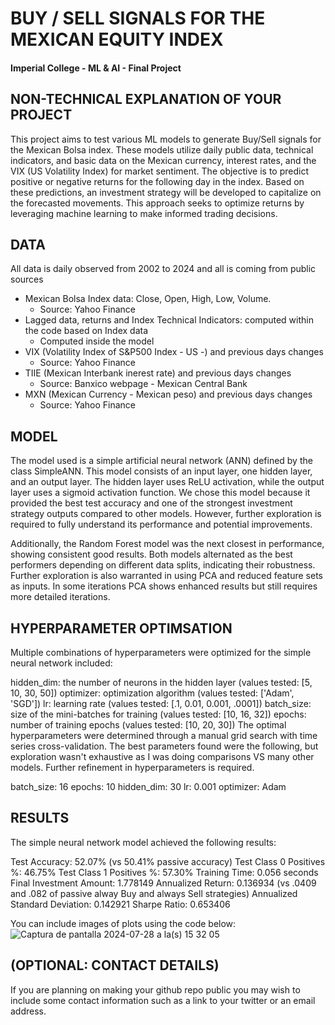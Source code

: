 # BUY / SELL SIGNALS FOR THE MEXICAN EQUITY INDEX
#### Imperial College - ML & AI - Final Project

## NON-TECHNICAL EXPLANATION OF YOUR PROJECT
This project aims to test various ML models to generate Buy/Sell signals for the Mexican Bolsa index. These models utilize daily public data, technical indicators, and basic data on the Mexican currency, interest rates, and the VIX (US Volatility Index) for market sentiment. The objective is to predict positive or negative returns for the following day in the index. Based on these predictions, an investment strategy will be developed to capitalize on the forecasted movements. This approach seeks to optimize returns by leveraging machine learning to make informed trading decisions.

## DATA
All data is daily observed from 2002 to 2024 and all is coming from public sources
- Mexican Bolsa Index data: Close, Open, High, Low, Volume.
  - Source: Yahoo Finance
- Lagged data, returns and Index Technical Indicators: computed within the code based on Index data
  - Computed inside the model 
- VIX (Volatility Index of S&P500 Index - US -) and previous days changes
  - Source: Yahoo Finance
- TIIE (Mexican Interbank inerest rate) and previous days changes
  - Source: Banxico webpage - Mexican Central Bank 
- MXN (Mexican Currency - Mexican peso) and previous days changes
  - Source: Yahoo Finance
  
## MODEL 
The model used is a simple artificial neural network (ANN) defined by the class SimpleANN. This model consists of an input layer, one hidden layer, and an output layer. The hidden layer uses ReLU activation, while the output layer uses a sigmoid activation function. We chose this model because it provided the best test accuracy and one of the strongest investment strategy outputs compared to other models. However, further exploration is required to fully understand its performance and potential improvements.

Additionally, the Random Forest model was the next closest in performance, showing consistent good results. Both models alternated as the best performers depending on different data splits, indicating their robustness. Further exploration is also warranted in using PCA and reduced feature sets as inputs. In some iterations PCA shows enhanced results but still requires more detailed iterations.

## HYPERPARAMETER OPTIMSATION
Multiple combinations of hyperparameters were optimized for the simple neural network included:

hidden_dim: the number of neurons in the hidden layer (values tested: [5, 10, 30, 50])
optimizer: optimization algorithm (values tested: ['Adam', 'SGD'])
lr: learning rate (values tested: [.1, 0.01, 0.001, .0001])
batch_size: size of the mini-batches for training (values tested: [10, 16, 32])
epochs: number of training epochs (values tested: [10, 20, 30])
The optimal hyperparameters were determined through a manual grid search with time series cross-validation. The best parameters found were the following, but exploration wasn't exhaustive as I was doing comparisons VS many other models. Further refinement in hyperparameters is required.

batch_size: 16
epochs: 10
hidden_dim: 30
lr: 0.001
optimizer: Adam

## RESULTS
The simple neural network model achieved the following results:

Test Accuracy: 52.07% (vs 50.41% passive accuracy)
Test Class 0 Positives %: 46.75%
Test Class 1 Positives %: 57.30%
Training Time: 0.056 seconds
Final Investment Amount: 1.778149
Annualized Return: 0.136934 (vs .0409 and .082 of passive alway Buy and always Sell strategies)
Annualized Standard Deviation: 0.142921
Sharpe Ratio: 0.653406

You can include images of plots using the code below:
![Captura de pantalla 2024-07-28 a la(s) 15 32 05](https://github.com/user-attachments/assets/346ba010-f1fe-4245-b91d-8dcf2d61048d)


## (OPTIONAL: CONTACT DETAILS)
If you are planning on making your github repo public you may wish to include some contact information such as a link to your twitter or an email address. 

